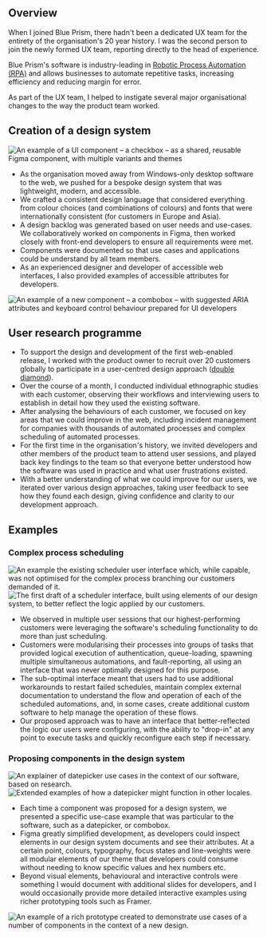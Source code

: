 ## Overview

When I joined Blue Prism, there hadn't been a dedicated UX team for the entirety of the organisation's 20 year history. I was the second person to join the newly formed UX team, reporting directly to the head of experience.

Blue Prism's software is industry-leading in [Robotic Process Automation (RPA)](https://en.wikipedia.org/wiki/Robotic_process_automation) and allows businesses to automate repetitive tasks, increasing efficiency and reducing margin for error.

As part of the UX team, I helped to instigate several major organisational changes to the way the product team worked.

## Creation of a design system

![An example of a UI component – a checkbox – as a shared, reusable Figma component, with multiple variants and themes](bp-design-system)

* As the organisation moved away from Windows-only desktop software to the web, we pushed for a bespoke design system that was lightweight, modern, and accessible.
* We crafted a consistent design language that considered everything from colour choices (and combinations of colours) and fonts that were internationally consistent (for customers in Europe and Asia).
* A design backlog was generated based on user needs and use-cases. We collaboratively worked on components in Figma, then worked closely with front-end developers to ensure all requirements were met.
* Components were documented so that use cases and applications could be understand by all team members.
* As an experienced designer and developer of accessible web interfaces, I also provided examples of accessible attributes for developers.

![An example of a new component – a combobox – with suggested ARIA attributes and keyboard control behaviour prepared for UI developers](bp-aria)

## User research programme

* To support the design and development of the first web-enabled release, I worked with the product owner to recruit over 20 customers globally to participate in a user-centred design approach ([double diamond](https://en.wikipedia.org/wiki/Double_Diamond_(design_process_model))).
* Over the course of a month, I conducted individual ethnographic studies with each customer, observing their workflows and interviewing users to establish in detail how they used the existing software.
* After analysing the behaviours of each customer, we focused on key areas that we could improve in the web, including incident management for companies with thousands of automated processes and complex scheduling of automated processes.
* For the first time in the organisation's history, we invited developers and other members of the product team to attend user sessions, and played back key findings to the team so that everyone better understood how the software was used in practice and what user frustrations existed.
* With a better understanding of what we could improve for our users, we iterated over various design approaches, taking user feedback to see how they found each design, giving confidence and clarity to our development approach.

## Examples

### Complex process scheduling

![An example the existing scheduler user interface which, while capable, was not optimised for the complex process branching our customers demanded of it.](scheduler-legacy)
![The first draft of a scheduler interface, built using elements of our design system, to better reflect the logic applied by our customers.](scheduler-proposed-draft)

* We observed in multiple user sessions that our highest-performing customers were leveraging the software's scheduling functionality to do more than just scheduling.
* Customers were modularising their processes into groups of tasks that provided logical execution of authentication, queue-loading, spawning multiple simultaneous automations, and fault-reporting, all using an interface that was never optimally designed for this purpose.
* The sub-optimal interface meant that users had to use additional workarounds to restart failed schedules, maintain complex external documentation to understand the flow and operation of each of the scheduled automations, and, in some cases, create additional custom software to help manage the operation of these flows.
* Our proposed approach was to have an interface that better-reflected the logic our users were configuring, with the ability to "drop-in" at any point to execute tasks and quickly reconfigure each step if necessary.

### Proposing components in the design system

![An explainer of datepicker use cases in the context of our software, based on research.](datepicker-basics)
![Extended examples of how a datepicker might function in other locales.](datepicker-variations)

* Each time a component was proposed for a design system, we presented a specific use-case example that was particular to the software, such as a datepicker, or combobox.
* Figma greatly simplified development, as developers could inspect elements in our design system documents and see their attributes. At a certain point, colours, typography, focus states and line-weights were all modular elements of our theme that developers could consume without needing to know specific values and hex numbers etc.
* Beyond visual elements, behavioural and interactive controls were something I would document with additional slides for developers, and I would occasionally provide more detailed interactive examples using richer prototyping tools such as Framer.

![An example of a rich prototype created to demonstrate use cases of a number of components in the context of a new design.](bp-rich-prototype)
